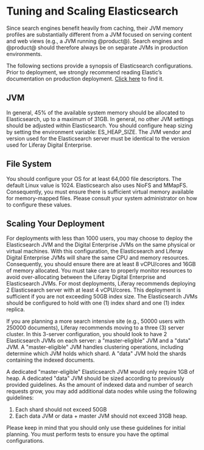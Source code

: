 # Tuning and Scaling Elasticsearch [](id=tuning-and-scaling-elasticsearch)

Since search engines benefit heavily from caching, their JVM memory profiles are 
substantially different from a JVM focused on serving content and web views 
(e.g., a JVM running @product@). Search engines and @product@ should therefore 
always be on separate JVMs in production environments. 

The following sections provide a synopsis of Elasticsearch configurations. Prior 
to deployment, we strongly recommend reading Elastic’s documentation on 
production deployment. 
[Click here](https://www.elastic.co/guide/en/elasticsearch/guide/current/index.html) 
to find it. 

## JVM [](id=jvm)

In general, 45% of the available system memory should be allocated to 
Elasticsearch, up to a maximum of 31GB. In general, no other JVM settings should 
be adjusted within Elasticsearch. You should configure heap sizing by setting 
the environment variable: ES_HEAP_SIZE. The JVM vendor and version used for the 
Elasticsearch server must be identical to the version used for Liferay Digital 
Enterprise. 

## File System [](id=file-system)

You should configure your OS for at least 64,000 file descriptors. The default 
Linux value is 1024. Elasticsearch also uses NioFS and MMapFS. Consequently, you 
must ensure there is sufficient virtual memory available for memory-mapped 
files. Please consult your system administrator on how to configure these 
values.

## Scaling Your Deployment [](id=scaling-your-deployment)

For deployments with less than 1000 users, you may choose to deploy the 
Elasticsearch JVM and the Digital Enterprise JVMs on the same physical or 
virtual machines. With this configuration, the Elasticsearch and Liferay Digital 
Enterprise JVMs will share the same CPU and memory resources. Consequently, you 
should ensure there are at least 8 vCPU/cores and 16GB of memory allocated. You 
must take care to properly monitor resources to avoid over-allocating between 
the Liferay Digital Enterprise and Elasticsearch JVMs. For most deployments, 
Liferay recommends deploying 2 Elasticsearch server with at least 4 vCPU/cores. 
This deployment is sufficient if you are not exceeding 50GB index size. The 
Elasticsearch JVMs should be configured to hold with one (1) index shard and one 
(1) index replica.

If you are planning a more search intensive site (e.g., 50000 users with 250000 
documents), Liferay recommends moving to a three (3) server cluster. In this 
3-server configuration, you should look to have 2 Elasticsearch JVMs on each 
server: a "master-eligible" JVM and a "data" JVM. A "master-eligible" JVM 
handles clustering operations, including determine which JVM holds which shard. 
A "data" JVM hold the shards containing the indexed documents.

A dedicated "master-eligible" Elasticsearch JVM would only require 1GB of heap. 
A dedicated "data" JVM should be sized according to previously provided 
guidelines. As the amount of indexed data and number of search requests grow, 
you may add additional data nodes while using the following guidelines: 

1. Each shard should not exceed 50GB
2. Each data JVM or data + master JVM should not exceed 31GB heap. 

Please keep in mind that you should only use these guidelines for initial 
planning. You must perform tests to ensure you have the optimal configurations. 
